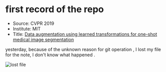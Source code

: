 # first record of the repo

+ Source: CVPR 2019
+ Institute:  MIT
+ Title:  [Data augmentation using learned transformations for one-shot medical image segmentation](http://arxiv.org/abs/1902.09383)



yesterday, because of the unknown reason for git operation , I lost my file for the note, I don't know what happened .

![lost file](https://github.com/ChurchChen/record/tree/master/images\lost_file.png)

